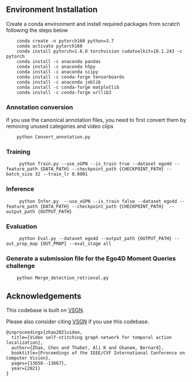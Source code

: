 
## Environment Installation
Create a conda environment and install required packages from scratch following the steps below
```
    conda create -n pytorch160 python=3.7 
    conda activate pytorch160   
    conda install pytorch=1.6.0 torchvision cudatoolkit=10.1.243 -c pytorch   
    conda install -c anaconda pandas    
    conda install -c anaconda h5py  
    conda install -c anaconda scipy 
    conda install -c conda-forge tensorboardx   
    conda install -c anaconda joblib    
    conda install -c conda-forge matplotlib 
    conda install -c conda-forge urllib3
```
### Annotation conversion 
If you use the canonical annotation files, you need to first convert them by removing unused 
categories and video clips
```
    python Convert_annotation.py
```

### Training
```    
     python Train.py --use_xGPN --is_train true --dataset ego4d --feature_path {DATA_PATH} --checkpoint_path {CHECKPOINT_PATH} --batch_size 32 --train_lr 0.0001
```
### Inference
```
     python Infer.py  --use_xGPN --is_train false --dataset ego4d --feature_path {DATA_PATH} --checkpoint_path {CHECKPOINT_PATH}  --output_path {OUTPUT_PATH}   
```
### Evaluation
```
     python Eval.py --dataset ego4d --output_path {OUTPUT_PATH} --out_prop_map {OUT_PMAP} --eval_stage all
```
### Generate a submission file for the Ego4D Moment Queries challenge
```
    python Merge_detection_retrieval.py
```

## Acknowledgements

This codebase is built on  [VSGN](https://github.com/coolbay/VSGN).

Please also consider citing [VSGN](https://openaccess.thecvf.com/content/ICCV2021/papers/Zhao_Video_Self-Stitching_Graph_Network_for_Temporal_Action_Localization_ICCV_2021_paper.pdf) if you use this codebase.
```
@inproceedings{zhao2021video,
  title={Video self-stitching graph network for temporal action localization},
  author={Zhao, Chen and Thabet, Ali K and Ghanem, Bernard},
  booktitle={Proceedings of the IEEE/CVF International Conference on Computer Vision},
  pages={13658--13667},
  year={2021}
}
```
